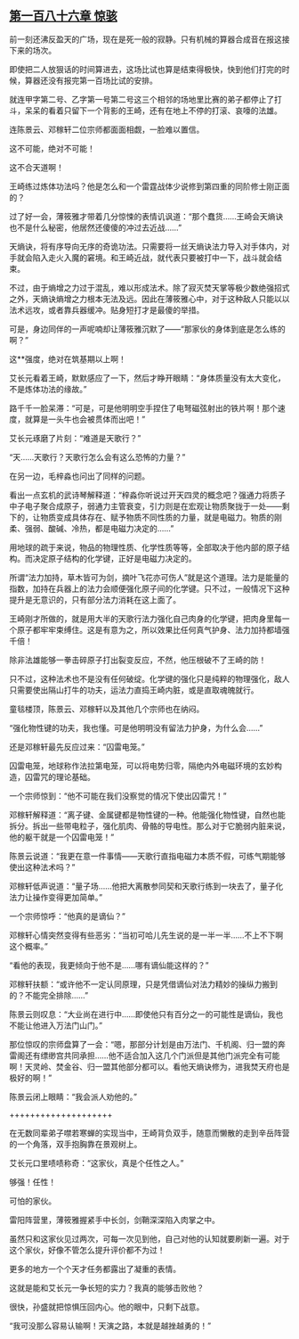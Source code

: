 ## [第一百八十六章 惊骇](https://www.xxbiquge.com/11_11207/8757800.html)


  前一刻还沸反盈天的广场，现在是死一般的寂静。只有机械的算器合成音在报这接下来的场次。

  即使把二人放狠话的时间算进去，这场比试也算是结束得极快，快到他们打完的时候，算器还没有报完第一百场比试的安排。

  就连甲字第二号、乙字第一号第二号这三个相邻的场地里比赛的弟子都停止了打斗，呆呆的看着只留下一个背影的王崎，还有在地上不停的打滚、哀嚎的法雄。

  连陈景云、邓稼轩二位宗师都面面相觑，一脸难以置信。

  这不可能，绝对不可能！

  这不合天道啊！

  王崎练过炼体功法吗？他是怎么和一个雷霆战体少说修到第四重的同阶修士刚正面的？

  过了好一会，薄筱雅才带着几分惊悚的表情讥讽道：“那个蠢货……王崎会天熵诀也不是什么秘密，他居然还傻傻的冲过去近战……”

  天熵诀，将有序导向无序的奇诡功法。只需要将一丝天熵诀法力导入对手体内，对手就会陷入走火入魔的窘境。和王崎近战，就代表只要被打中一下，战斗就会结束。

  不过，由于熵增之力过于混乱，难以形成法术。除了寂灭焚天掌等极少数绝强招式之外，天熵诀熵增之力根本无法及远。因此在薄筱雅心中，对于这种敌人只能以以法术远攻，或者靠兵器缓冲。贴身短打才是最傻的举措。

  可是，身边同伴的一声呢喃却让薄筱雅沉默了——“那家伙的身体到底是怎么练的啊？”

  这**强度，绝对在筑基期以上啊！

  艾长元看着王崎，默默感应了一下，然后才睁开眼睛：“身体质量没有太大变化，不是炼体功法的缘故。”

  路千千一脸呆滞：“可是，可是他明明空手捏住了电弩磁弦射出的铁片啊！那个速度，就算是一头牛也会被贯体而出吧！”

  艾长元琢磨了片刻：“难道是天歌行？”

  “天……天歌行？天歌行怎么会有这么恐怖的力量？”

  在另一边，毛梓淼也问出了同样的问题。

  看出一点玄机的武诗琴解释道：“梓淼你听说过开天四灵的概念吧？强通力将质子中子电子聚合成原子，弱通力主管衰变，引力则是在宏观让物质聚拢于一处——剩下的，让物质变成具体存在、赋予物质不同性质的力量，就是电磁力。物质的刚柔、强弱、酸碱、冷热，都是电磁力决定的……”

  用地球的疏于来说，物品的物理性质、化学性质等等，全部取决于他内部的原子结构。而决定原子结构的化学键，正好是电磁力决定的。

  所谓“法力加持，草木皆可为剑，摘叶飞花亦可伤人”就是这个道理。法力是能量的指数，加持在兵器上的法力会顺便强化原子间的化学键。只不过，一般情况下这种提升是无意识的，只有部分法力消耗在这上面了。

  王崎刚才所做的，就是用大半的天歌行法力强化自己肉身的化学键，把肉身里每一个原子都牢牢束缚住。这是有意为之，所以效果比任何真气护身、法力加持都墙强千倍！

  除非法雄能够一拳击碎原子打出裂变反应，不然，他压根破不了王崎的防！

  只不过，这种法术也不是没有任何破绽。化学键的强化只是纯粹的物理强化，敌人只需要使出隔山打牛的功夫，运法力直捣王崎内脏，或是直取魂魄就行。

  童毯楼顶，陈景云、邓稼轩以及其他几个宗师也在纳闷。

  “强化物性键的功夫，我也懂。可是他明明没有留法力护身，为什么会……”

  还是邓稼轩最先反应过来：“囚雷电笼。”

  囚雷电笼，地球称作法拉第电笼，可以将电势归零，隔绝内外电磁环境的玄妙构造，囚雷咒的理论基础。

  一个宗师惊到：“他不可能在我们没察觉的情况下使出囚雷咒！”

  邓稼轩解释道：“离子键、金属键都是物性键的一种。他能强化物性键，自然也能拆分。拆出一些带电粒子，强化肌肉、骨骼的导电性。那么对于它脆弱内脏来说，他的躯干就是一个囚雷电笼！”

  陈景云说道：“我更在意一件事情——天歌行直指电磁力本质不假，可练气期能够使出这种法术吗？”

  邓稼轩低声说道：“量子场……他把大离散参同契和天歌行练到一块去了，量子化法力让操作变得更加简单。”

  一个宗师惊呼：“他真的是谪仙？”

  邓稼轩心情突然变得有些恶劣：“当初可哈儿先生说的是一半一半……不上不下啊这个概率。”

  “看他的表现，我更倾向于他不是……哪有谪仙能这样的？”

  邓稼轩扶额：“或许他不一定认同原理，只是凭借谪仙对法力精妙的操纵力搬到的？不能完全排除……”

  陈景云则叹息：“大业尚在进行中……即使他只有百分之一的可能性是谪仙，我也不能让他进入万法门山门。”

  那位惊叹的宗师盘算了一会：“嗯，那部分计划是由万法门、千机阁、归一盟的奔雷阁还有缥缈宫共同承担……他不适合加入这几个门派但是其他门派完全有可能啊！天灵岭、焚金谷、归一盟其他部分都可以。看他天熵诀修为，进我焚天府也是极好的啊！”

  陈景云闭上眼睛：“我会派人劝他的。”

  ++++++++++++++++++++

  在无数同辈弟子噤若寒蝉的实现当中，王崎背负双手，随意而懒散的走到辛岳阵营的一个角落，双手抱胸靠在景观树上。

  艾长元口里啧啧称奇：“这家伙，真是个任性之人。”

  够强！任性！

  可怕的家伙。

  雷阳阵营里，薄筱雅握紧手中长剑，剑鞘深深陷入肉掌之中。

  虽然只和这家伙见过两次，可每一次见到他，自己对他的认知就要刷新一遍。对于这个家伙，好像不管怎么提升评价都不为过！

  更多的地方一个个天才任务都露出了凝重的表情。

  这就是能和艾长元一争长短的实力？我真的能够击败他？

  很快，孙盛就把惊惧压回内心。他的眼中，只剩下战意。

  “我可没那么容易认输啊！天演之路，本就是越挫越勇的！”
